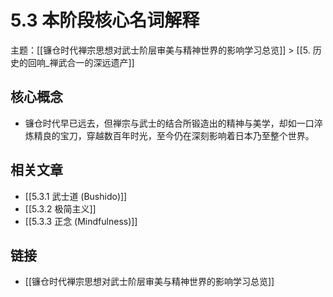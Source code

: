 # 5.3 本阶段核心名词解释

主题：[[镰仓时代禅宗思想对武士阶层审美与精神世界的影响学习总览]] > [[5. 历史的回响_禅武合一的深远遗产]]

## 核心概念

- 镰仓时代早已远去，但禅宗与武士的结合所锻造出的精神与美学，却如一口淬炼精良的宝刀，穿越数百年时光，至今仍在深刻影响着日本乃至整个世界。

## 相关文章

- [[5.3.1 武士道 (Bushido)]]
- [[5.3.2 极简主义]]
- [[5.3.3 正念 (Mindfulness)]]

## 链接

- [[镰仓时代禅宗思想对武士阶层审美与精神世界的影响学习总览]]
